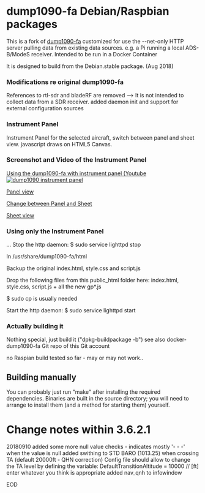 # dump1090-fa Debian/Raspbian packages

This is a fork of [dump1090-fa](https://github.com/flightaware/dump1090)
customized for use the --net-only HTTP server pulling data from existing
data sources. e.g. a Pi running a local ADS-B/ModeS receiver.
Intended to be run in a Docker Container

It is designed to build from the Debian.stable package. (Aug 2018)

### Modifications re original dump1090-fa

References to rtl-sdr and bladeRF are removed
--> It is not intended to collect data from a SDR receiver.
added daemon init and support for external configuration sources

### Instrument Panel
Instrument Panel for the selected aircraft, switch between panel and sheet view.
javascript draws on HTML5 Canvas.

### Screenshot and Video of the Instrument Panel

[Using the dump1090-fa with instrument panel (Youtube](https://www.youtube.com/watch?v=mQ3SeIqvK6E)
[![dump1090 instrument panel](https://raw.githubusercontent.com/bm98/dump1090/master/img/dump1090-fa-Mod1.png)](https://www.youtube.com/watch?v=mQ3SeIqvK6E)

[Panel view](https://raw.githubusercontent.com/bm98/dump1090/master/img/dump1090-fa-Mod0.png)

[Change between Panel and Sheet](https://raw.githubusercontent.com/bm98/dump1090/master/img/dump1090-fa-Mod2.png)

[Sheet view](https://raw.githubusercontent.com/bm98/dump1090/master/img/dump1090-fa-Mod3.png)


### Using only the Instrument Panel

... Stop the http daemon:  $ sudo service lighttpd stop
 
In /usr/share/dump1090-fa/html
 
Backup the original index.html, style.css and script.js
 
Drop the following files from this public_html folder here:
index.html, style.css, script.js + all the new gp*.js
 
$ sudo cp   is usually needed  
 
Start the http daemon: $ sudo service lighttpd start
 

### Actually building it

Nothing special, just build it ("dpkg-buildpackage -b")
see also docker-dump1090-fa Git repo of this Git account

no Raspian build tested so far - may or may not work..

## Building manually

You can probably just run "make" after installing the required dependencies.
Binaries are built in the source directory; you will need to arrange to
install them (and a method for starting them) yourself.

# Change notes within 3.6.2.1

20180910
added some more null value checks - indicates mostly '- - -' when the value is null
added swithing to STD BARO (1013.25) when crossing TA (default 20000ft - QHN correction)
Config file should allow to change the TA level by defining the variable:
  DefaultTransitionAltitude = 10000   // [ft]  enter whatever you think is appropriate
added nav_qnh to infowindow

EOD

